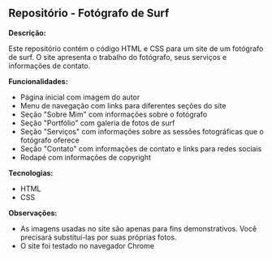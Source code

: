 ## Repositório - Fotógrafo de Surf

**Descrição:**

Este repositório contém o código HTML e CSS para um site de um fotógrafo de surf. O site apresenta o trabalho do fotógrafo, seus serviços e informações de contato.

**Funcionalidades:**

* Página inicial com imagem do autor
* Menu de navegação com links para diferentes seções do site
* Seção "Sobre Mim" com informações sobre o fotógrafo
* Seção "Portfólio" com galeria de fotos de surf
* Seção "Serviços" com informações sobre as sessões fotográficas que o fotógrafo oferece
* Seção "Contato" com informações de contato e links para redes sociais
* Rodapé com informações de copyright

**Tecnologias:**

* HTML
* CSS

**Observações:**

* As imagens usadas no site são apenas para fins demonstrativos. Você precisará substituí-las por suas próprias fotos.
* O site foi testado no navegador Chrome
